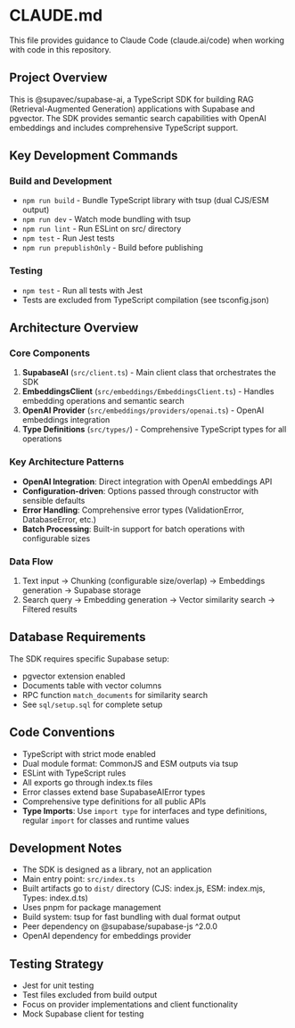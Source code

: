 # CLAUDE.md

This file provides guidance to Claude Code (claude.ai/code) when working with code in this repository.

## Project Overview

This is @supavec/supabase-ai, a TypeScript SDK for building RAG (Retrieval-Augmented Generation) applications with Supabase and pgvector. The SDK provides semantic search capabilities with OpenAI embeddings and includes comprehensive TypeScript support.

## Key Development Commands

### Build and Development
- `npm run build` - Bundle TypeScript library with tsup (dual CJS/ESM output)
- `npm run dev` - Watch mode bundling with tsup
- `npm run lint` - Run ESLint on src/ directory
- `npm test` - Run Jest tests
- `npm run prepublishOnly` - Build before publishing

### Testing
- `npm test` - Run all tests with Jest
- Tests are excluded from TypeScript compilation (see tsconfig.json)

## Architecture Overview

### Core Components
1. **SupabaseAI** (`src/client.ts`) - Main client class that orchestrates the SDK
2. **EmbeddingsClient** (`src/embeddings/EmbeddingsClient.ts`) - Handles embedding operations and semantic search
3. **OpenAI Provider** (`src/embeddings/providers/openai.ts`) - OpenAI embeddings integration
4. **Type Definitions** (`src/types/`) - Comprehensive TypeScript types for all operations

### Key Architecture Patterns
- **OpenAI Integration**: Direct integration with OpenAI embeddings API
- **Configuration-driven**: Options passed through constructor with sensible defaults
- **Error Handling**: Comprehensive error types (ValidationError, DatabaseError, etc.)
- **Batch Processing**: Built-in support for batch operations with configurable sizes

### Data Flow
1. Text input → Chunking (configurable size/overlap) → Embeddings generation → Supabase storage
2. Search query → Embedding generation → Vector similarity search → Filtered results

## Database Requirements

The SDK requires specific Supabase setup:
- pgvector extension enabled
- Documents table with vector columns
- RPC function `match_documents` for similarity search
- See `sql/setup.sql` for complete setup

## Code Conventions

- TypeScript with strict mode enabled
- Dual module format: CommonJS and ESM outputs via tsup
- ESLint with TypeScript rules
- All exports go through index.ts files
- Error classes extend base SupabaseAIError types
- Comprehensive type definitions for all public APIs
- **Type Imports**: Use `import type` for interfaces and type definitions, regular `import` for classes and runtime values

## Development Notes

- The SDK is designed as a library, not an application
- Main entry point: `src/index.ts`
- Built artifacts go to `dist/` directory (CJS: index.js, ESM: index.mjs, Types: index.d.ts)
- Uses pnpm for package management
- Build system: tsup for fast bundling with dual format output
- Peer dependency on @supabase/supabase-js ^2.0.0
- OpenAI dependency for embeddings provider

## Testing Strategy

- Jest for unit testing
- Test files excluded from build output
- Focus on provider implementations and client functionality
- Mock Supabase client for testing